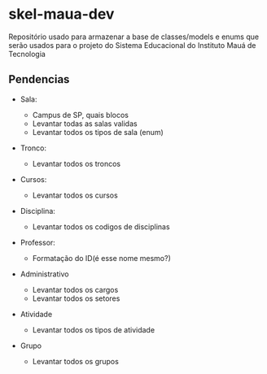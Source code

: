 # skel-maua-dev
Repositório usado para armazenar a base de classes/models e enums que serão usados para o projeto do Sistema Educacional do Instituto Mauá de Tecnologia

## Pendencias
- Sala:
	- Campus de SP, quais blocos
	- Levantar todas as salas validas
	- Levantar todos os tipos de sala (enum)

- Tronco:
	- Levantar todos os troncos

- Cursos:
	- Levantar todos os cursos

- Disciplina:
	- Levantar todos os codigos de disciplinas

- Professor:
	- Formatação do ID(é esse nome mesmo?)

- Administrativo
	- Levantar todos os cargos
	- Levantar todos os setores

- Atividade
	- Levantar todos os tipos de atividade

- Grupo
	- Levantar todos os grupos